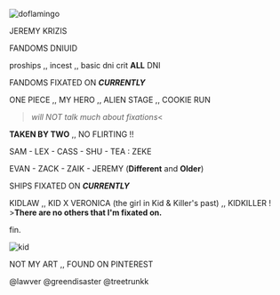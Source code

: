 ![doflamingo](https://i.pinimg.com/736x/09/b2/fe/09b2fe11d4aca902d0af81ebd397a6cd.jpg)

JEREMY   KRIZIS

FANDOMS DNIUID

proships ,, incest ,, basic dni crit **ALL** DNI

FANDOMS FIXATED ON **_CURRENTLY_**

ONE PIECE ,, MY HERO ,, ALIEN STAGE ,, COOKIE RUN

>_will NOT talk much about fixations_<

**TAKEN BY TWO** ,, NO FLIRTING !!

SAM - LEX - CASS - SHU - TEA : ZEKE

EVAN - ZACK - ZAIK - JEREMY (**Different** and **Older**)

SHIPS FIXATED ON **_CURRENTLY_**

KIDLAW ,, KID X VERONICA (the girl in Kid & Killer's past) ,, KIDKILLER ! >**There are no others that I'm fixated on.**

fin.

![kid](https://i.pinimg.com/736x/5f/46/29/5f462955091d9665241ce664ea5309e1.jpg)

NOT MY ART ,, FOUND ON PINTEREST

@lawver @greendisaster @treetrunkk
